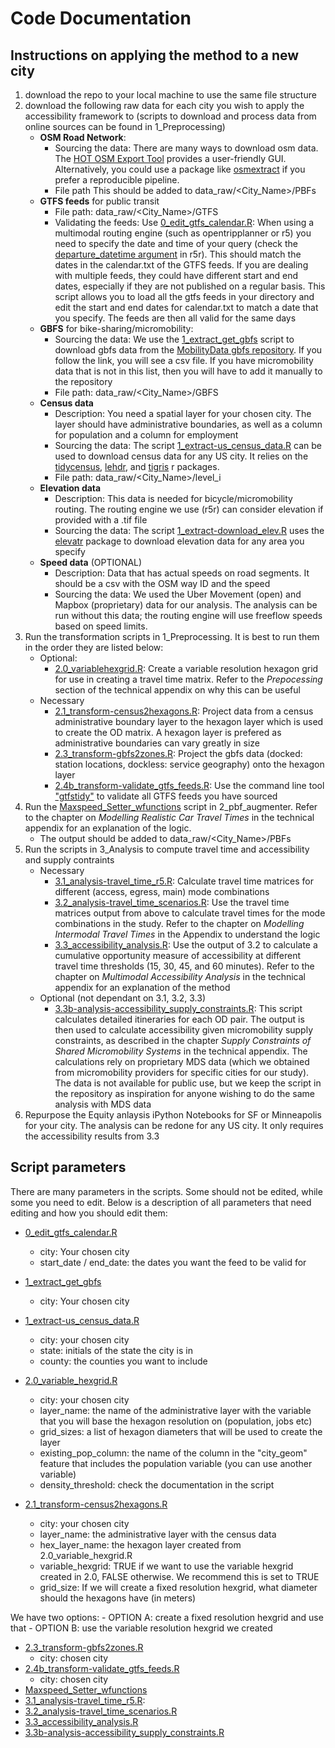 # Code Documentation

## Instructions on applying the method to a new city

1. download the repo to your local machine to use the same file structure
2. download the following raw data for each city you wish to apply the accessibility framework to (scripts to download and process data from online sources can be found in 1_Preprocessing)
    - **OSM Road Network**: 
        - Sourcing the data: There are many ways to download osm data. The [HOT OSM Export Tool](https://export.hotosm.org/en/) provides a user-friendly GUI. Alternatively, you could use a package like [osmextract](https://docs.ropensci.org/osmextract/index.html) if you prefer a reproducible pipeline. 
        - File path This should be added to data_raw/<City_Name>/PBFs
    - **GTFS feeds** for public transit
        - File path: data_raw/<City_Name>/GTFS
        - Validating the feeds: Use [0_edit_gtfs_calendar.R](https://github.com/transportforcairo/wri-numo_access-analysis/blob/main/code/1_Preprocessing/0_edit_gtfs_calendar.R): When using a multimodal routing engine (such as opentripplanner or r5) you need to specify the date and time of your query (check the [departure_datetime argument](https://ipeagit.github.io/r5r/reference/travel_time_matrix.html) in r5r). This should match the dates in the calendar.txt of the GTFS feeds. If you are dealing with multiple feeds, they could have different start and end dates, especially if they are not published on a regular basis. This script allows you to load all the gtfs feeds in your directory and edit the start and end dates for calendar.txt to match a date that you specify. The feeds are then all valid for the same days
    - **GBFS** for bike-sharing/micromobility: 
        - Sourcing the data: We use the [1_extract_get_gbfs](https://github.com/transportforcairo/wri-numo_access-analysis/blob/main/code/1_Preprocessing/1_extract-get_gbfs.R) script to download gbfs data from the [MobilityData gbfs repository](https://github.com/MobilityData/gbfs/blob/master/systems.csv). If you follow the link, you will see a csv file. If you have micromobility data that is not in this list, then you will have to add it manually to the repository
        - File path: data_raw/<City_Name>/GBFS 
    - **Census data**
        - Description: You need a spatial layer for your chosen city. The layer should have administrative boundaries, as well as a column for population and a column for employment
        - Sourcing the data: The script [1_extract-us_census_data.R](https://github.com/transportforcairo/wri-numo_access-analysis/blob/main/code/1_Preprocessing/1_extract-us_census_data.R) can be used to download census data for any US city. It relies on the [tidycensus](https://github.com/walkerke/tidycensusle), [lehdr](https://github.com/jamgreen/lehdr), and [tigris](https://github.com/walkerke/tigris) r packages. 
        - File path: data_raw/<City_Name>/level_i
    - **Elevation data**
        - Description: This data is needed for bicycle/micromobility routing. The routing engine we use (r5r) can consider elevation if provided with a .tif file
        - Sourcing the data: The script [1_extract-download_elev.R](https://github.com/transportforcairo/wri-numo_access-analysis/blob/main/code/1_Preprocessing/2.2_extract-download_elev.R) uses the [elevatr](https://github.com/jhollist/elevatr) package to download elevation data for any area you specify
    - **Speed data** (OPTIONAL)
        - Description: Data that has actual speeds on road segments. It should be a csv with the OSM way ID and the speed
        - Sourcing the data: We used the Uber Movement (open) and Mapbox (proprietary) data for our analysis. The analysis can be run without this data; the routing engine will use freeflow speeds based on speed limits.
3. Run the transformation scripts in 1_Preprocessing. It is best to run them in the order they are listed below:
    - Optional:
        - [2.0_variablehexgrid.R](https://github.com/transportforcairo/wri-numo_access-analysis/blob/main/code/1_Preprocessing/2.0_variable_hexgrid.R): Create a variable resolution hexagon grid for use in creating a travel time matrix. Refer to the *Prepocessing* section of the technical appendix on why this can be useful
    - Necessary
        - [2.1_transform-census2hexagons.R](https://github.com/transportforcairo/wri-numo_access-analysis/blob/main/code/1_Preprocessing/2.1_transform-census2hexagons.R): Project data from a census administrative boundary layer to the hexagon layer which is used to create the OD matrix. A hexagon layer is prefered as administrative boundaries can vary greatly in size
        - [2.3_transform-gbfs2zones.R](https://github.com/transportforcairo/wri-numo_access-analysis/blob/main/code/1_Preprocessing/2.3_transform-gbfs2zones.R): Project the gbfs data (docked: station locations, dockless: service geography) onto the hexagon layer
        - [2.4b_transform-validate_gtfs_feeds.R](https://github.com/transportforcairo/wri-numo_access-analysis/blob/main/code/1_Preprocessing/2.4b_transform-validate_gtfs_feeds.R): Use the command line tool ["gtfstidy"](https://github.com/patrickbr/gtfstidy) to validate all GTFS feeds you have sourced
4. Run the [Maxspeed_Setter_wfunctions](https://github.com/transportforcairo/wri-numo_access-analysis/blob/main/code/2_pbf_augmenter/Maxspeed_setter_wfunctions.py) script in 2_pbf_augmenter. Refer to the chapter on *Modelling Realistic Car Travel Times* in the technical appendix for an explanation of the logic.
    - The output should be added to data_raw/<City_Name>/PBFs
5. Run the scripts in 3_Analysis to compute travel time and accessibility and supply contraints
    - Necessary
        - [3.1_analysis-travel_time_r5.R](https://github.com/transportforcairo/wri-numo_access-analysis/blob/main/code/3_Analysis/3.1_analysis-travel_time_r5.R): Calculate travel time matrices for different (access, egress, main) mode combinations 
        - [3.2_analysis-travel_time_scenarios.R](https://github.com/transportforcairo/wri-numo_access-analysis/blob/main/code/3_Analysis/3.2_analysis-travel_time_scenarios.R): Use the travel time matrices output from above to calculate travel times for the mode combinations in the study. Refer to the chapter on *Modelling Intermodal Travel Times* in the Appendix to understand the logic
        - [3.3_accessibility_analysis.R](https://github.com/transportforcairo/wri-numo_access-analysis/blob/main/code/3_Analysis/3.3_analysis-accessibility.R): Use the output of 3.2 to calculate a cumulative opportunity measure of accessibility at different travel time thresholds (15, 30, 45, and 60 minutes). Refer to the chapter on *Multimodal Accessibility Analysis* in the technical appendix for an explanation of the method
    - Optional (not dependant on 3.1, 3.2, 3.3)
        - [3.3b-analysis-accessibility_supply_constraints.R](https://github.com/transportforcairo/wri-numo_access-analysis/blob/main/code/3_Analysis/3.3b-analysis-accessibility_supply_constraints.R): This script calculates detailed itineraries for each OD pair. The output is then used to calculate accessibility given micromobility supply constraints, as described in the chapter *Supply Constraints of Shared Micromobility Systems* in the technical appendix. The calculations rely on proprietary MDS data (which we obtained from micromobility providers for specific cities for our study). The data is not available for public use, but we keep the script in the repository as inspiration for anyone wishing to do the same analysis with MDS data
6. Repurpose the Equity anlaysis iPython Notebooks for SF or Minneapolis for your city. The analysis can be redone for any US city. It only requires the accessibility results from 3.3


## Script parameters

There are many parameters in the scripts. Some should not be edited, while some you need to edit. Below is a description of all parameters that need editing and how you should edit them:

- [0_edit_gtfs_calendar.R](https://github.com/transportforcairo/wri-numo_access-analysis/blob/main/code/1_Preprocessing/0_edit_gtfs_calendar.R)
    - city: Your chosen city
    - start_date / end_date: the dates you want the feed to be valid for
- [1_extract_get_gbfs](https://github.com/transportforcairo/wri-numo_access-analysis/blob/main/code/1_Preprocessing/1_extract-get_gbfs.R)
    - city: Your chosen city
- [1_extract-us_census_data.R](https://github.com/transportforcairo/wri-numo_access-analysis/blob/main/code/1_Preprocessing/1_extract-us_census_data.R)
    - city: your chosen city 
    - state: initials of the state the city is in
    - county: the counties you want to include
- [2.0_variable_hexgrid.R](https://github.com/transportforcairo/wri-numo_access-analysis/blob/main/code/1_Preprocessing/2.0_variable_hexgrid.R)
    - city: your chosen city
    - layer_name: the name of the administrative layer with the variable that you will base the hexagon resolution on (population, jobs etc)
    - grid_sizes: a list of hexagon diameters that will be used to create the layer
    - existing_pop_column: the name of the column in the "city_geom" feature that includes the population variable (you can use another variable)
    - density_threshold: check the documentation in the script

- [2.1_transform-census2hexagons.R](https://github.com/transportforcairo/wri-numo_access-analysis/blob/main/code/1_Preprocessing/2.1_transform-census2hexagons.R)
    - city: your chosen city
    - layer_name: the administrative layer with the census data
    - hex_layer_name: the hexagon layer created from 2.0_variable_hexgrid.R
    - variable_hexgrid: TRUE if we want to use the variable hexgrid created in 2.0, FALSE otherwise. We recommend this is set to TRUE
    - grid_size: If we will create a fixed resolution hexgrid, what diameter should the hexagons have (in meters)

We have two options: 
    - OPTION A: create a fixed resolution hexgrid and use that 
    - OPTION B: use the variable resolution hexgrid we created
- [2.3_transform-gbfs2zones.R](https://github.com/transportforcairo/wri-numo_access-analysis/blob/main/code/1_Preprocessing/2.3_transform-gbfs2zones.R)
    - city: chosen city
- [2.4b_transform-validate_gtfs_feeds.R](https://github.com/transportforcairo/wri-numo_access-analysis/blob/main/code/1_Preprocessing/2.4b_transform-validate_gtfs_feeds.R)
    - city: chosen city
- [Maxspeed_Setter_wfunctions](https://github.com/transportforcairo/wri-numo_access-analysis/blob/main/code/2_pbf_augmenter/Maxspeed_setter_wfunctions.py) 
- [3.1_analysis-travel_time_r5.R](https://github.com/transportforcairo/wri-numo_access-analysis/blob/main/code/3_Analysis/3.1_analysis-travel_time_r5.R): 
- [3.2_analysis-travel_time_scenarios.R](https://github.com/transportforcairo/wri-numo_access-analysis/blob/main/code/3_Analysis/3.2_analysis-travel_time_scenarios.R)
- [3.3_accessibility_analysis.R](https://github.com/transportforcairo/wri-numo_access-analysis/blob/main/code/3_Analysis/3.3_analysis-accessibility.R)
- [3.3b-analysis-accessibility_supply_constraints.R](https://github.com/transportforcairo/wri-numo_access-analysis/blob/main/code/3_Analysis/3.3b-analysis-accessibility_supply_constraints.R)
